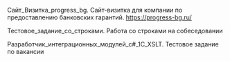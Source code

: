 Сайт_Визитка_progress_bg. Сайт-визитка для компании по предоставлению банковских гарантий. https://progress-bg.ru/

Тестовое_задание_со_строками. Работа со строками на собеседовании

Разработчик_интеграционных_модулей_c#_1С_XSLT. Тестовое задание по вакансии
